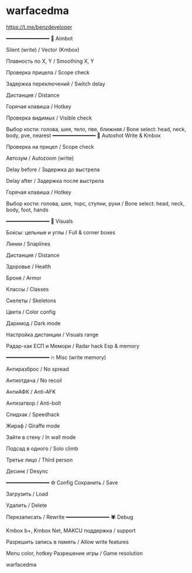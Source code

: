 # warfacedma
https://t.me/benzdeveloper



━━━━━━━━━━━━━━
🎯 Aimbot

Silent (write) / Vector (Kmbox)

Плавность по Х, Y / Smoothing X, Y

Проверка прицела / Scope check

Задержка переключений / Switch delay

Дистанция / Distance

Горячая клавиша / Hotkey

Проверка видимых / Visible check

Выбор кости: голова, шея, тело, пве, ближняя / Bone select: head, neck, body, pve, nearest
━━━━━━━━━━━━━━
🔫 Autoshot
Write & Kmbox

Проверка на прицел / Scope check

Автозум / Autozoom (write)

Delay before / Задержка до выстрела

Delay after / Задержка после выстрела

Горячая клавиша / Hotkey

Выбор кости: голова, шея, торс, ступни, руки / Bone select: head, neck, body, foot, hands

━━━━━━━━━━━━━━
👀 Visuals

Боксы: цельные и углы / Full & corner boxes

Линии / Snaplines

Дистанция / Distance

Здоровье / Health

Броня / Armor

Классы / Classes

Скелеты / Skeletons

Цвета / Color config

Даркмод / Dark mode

Настройка дистанции / Visuals range

Радар-хак ЕСП и Мемори / Radar hack Esp & memory

━━━━━━━━━━━━━━
🔥 Misc (write memory)

Антиразброс / No spread

Антиотдача / No recoil

АнтиАФК / Anti-AFK

Антизатвор / Anti-bolt

Спидхак / Speedhack

Жираф / Giraffe mode

Зайти в стену / In wall mode

Подсад в одного / Solo climb

Третье лицо / Third person

Десинк / Desync

━━━━━━━━━━━━━━
⚙️ Config
Сохранить / Save

Загрузить / Load

Удалить / Delete

Перезаписать / Rewrite
━━━━━━━━━━━━━━
🕷 Debug

Kmbox b+, Kmbox Net, MAKCU поддержка / support

Разрешить запись в память / Allow write features

Menu color, hotkey
Разрешение игры / Game resolution

warfacedma
